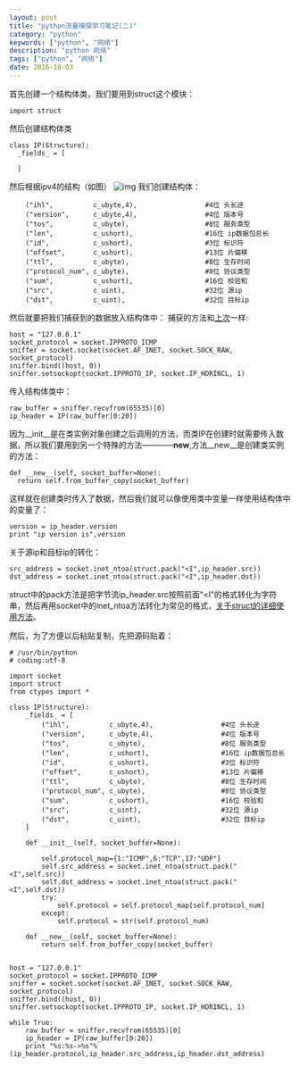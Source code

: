 ```yaml
---
layout: post
title: "python流量嗅探学习笔记(二)"
category: "python"
keywords: ["python", "网络"]
description: "python 网络"
tags: ["python", "网络"]
date: 2016-10-03
---
```



首先创建一个结构体类，我们要用到struct这个模块：

```
import struct
```

然后创建结构体类

```
class IP(Structure):
  _fields_ = [

  ]
```

然后根据ipv4的结构（如图）
![img](https://raw.githubusercontent.com/068089dy/068089dy.github.io/master/media/img/2016-10-3-python-sniffer-note2/ipv4.jpg)
我们创建结构体：

```
    ("ihl",          c_ubyte,4),                 #4位 头长途
    ("version",      c_ubyte,4),                 #4位 版本号
    ("tos",          c_ubyte),                   #8位 服务类型
    ("len",          c_ushort),                  #16位 ip数据包总长
    ("id",           c_ushort),                  #3位 标识符
    ("offset",       c_ushort),                  #13位 片偏移
    ("ttl",          c_ubyte),                   #8位 生存时间
    ("protocol_num", c_ubyte),                   #8位 协议类型
    ("sum",          c_ushort),                  #16位 校验和
    ("src",          c_uint),                    #32位 源ip
    ("dst",          c_uint),                    #32位 目标ip
```

然后就要把我们捕获到的数据放入结构体中：
捕获的方法和[上次]()一样:

```
host = "127.0.0.1"
socket_protocol = socket.IPPROTO_ICMP
sniffer = socket.socket(socket.AF_INET, socket.SOCK_RAW, socket_protocol)
sniffer.bind((host, 0))
sniffer.setsockopt(socket.IPPROTO_IP, socket.IP_HDRINCL, 1)
```

传入结构体类中：

```
raw_buffer = sniffer.recvfrom(65535)[0]
ip_header = IP(raw_buffer[0:20])      
```

因为__init__是在类实例对象创建之后调用的方法，而类IP在创建时就需要传入数据，所以我们要用到另一个特殊的方法————__new__,方法__new__是创建类实例的方法：

```
def __new__(self, socket_buffer=None):
  return self.from_buffer_copy(socket_buffer)
```

这样就在创建类时传入了数据，然后我们就可以像使用类中变量一样使用结构体中的变量了：
```
version = ip_header.version
print "ip version is",version
```

关于源ip和目标ip的转化：
```
src_address = socket.inet_ntoa(struct.pack("<I",ip_header.src))
dst_address = socket.inet_ntoa(struct.pack("<I",ip_header.dst))
```
struct中的pack方法是把字节流ip_header.src按照前面"<I"的格式转化为字符串，然后再用socket中的inet_ntoa方法转化为常见的格式，[关于struct的详细使用方法](http://www.cnblogs.com/gala/archive/2011/09/22/2184801.html)。

然后，为了方便以后粘贴复制，先把源码贴着：
```
# /usr/bin/python
# coding:utf-8

import socket
import struct
from ctypes import *

class IP(Structure):
    _fields_ = [
        ("ihl",          c_ubyte,4),                 #4位 头长途
        ("version",      c_ubyte,4),                 #4位 版本号
        ("tos",          c_ubyte),                   #8位 服务类型
        ("len",          c_ushort),                  #16位 ip数据包总长
        ("id",           c_ushort),                  #3位 标识符
        ("offset",       c_ushort),                  #13位 片偏移
        ("ttl",          c_ubyte),                   #8位 生存时间
        ("protocol_num", c_ubyte),                   #8位 协议类型
        ("sum",          c_ushort),                  #16位 校验和
        ("src",          c_uint),                    #32位 源ip
        ("dst",          c_uint),                    #32位 目标ip
    ]

    def __init__(self, socket_buffer=None):

        self.protocol_map={1:"ICMP",6:"TCP",17:"UDP"}
        self.src_address = socket.inet_ntoa(struct.pack("<I",self.src))
        self.dst_address = socket.inet_ntoa(struct.pack("<I",self.dst))
        try:
            self.protocol = self.protocol_map[self.protocol_num]
        except:
            self.protocol = str(self.protocol_num)

    def __new__(self, socket_buffer=None):
        return self.from_buffer_copy(socket_buffer)


host = "127.0.0.1"
socket_protocol = socket.IPPROTO_ICMP
sniffer = socket.socket(socket.AF_INET, socket.SOCK_RAW, socket_protocol)
sniffer.bind((host, 0))
sniffer.setsockopt(socket.IPPROTO_IP, socket.IP_HDRINCL, 1)

while True:
    raw_buffer = sniffer.recvfrom(65535)[0]
    ip_header = IP(raw_buffer[0:20])
    print "%s:%s->%s"%(ip_header.protocol,ip_header.src_address,ip_header.dst_address)

```
